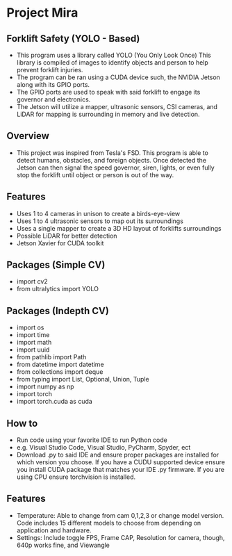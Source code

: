# Project Mira

## Forklift Safety (YOLO - Based)
- This program uses a library called YOLO (You Only Look Once) This library is compiled of images to identify objects and person to help prevent forklift injuries. 
- The program can be ran using a CUDA device such, the NVIDIA Jetson along with its GPIO ports. 
- The GPIO ports are used to speak with said forklift to engage its governor  and electronics. 
- The Jetson will utilize a mapper, ultrasonic sensors, CSI cameras, and LiDAR for mapping is surrounding in memory and live detection.
## Overview
- This project was inspired from Tesla's FSD. This program is able to detect humans, obstacles, and foreign objects. Once detected the Jetson can then signal the speed governor, siren, lights, or even fully stop the forklift until object or person is out of the way. 

## Features
- Uses 1 to 4 cameras in unison to create a birds-eye-view
- Uses 1 to 4 ultrasonic sensors to map out its surroundings
- Uses a single mapper to create a 3D HD layout of forklifts surroundings
- Possible LiDAR for better detection
- Jetson Xavier for CUDA toolkit

## Packages (Simple CV)
- import cv2
- from ultralytics import YOLO

## Packages (Indepth CV)
- import os
- import time
- import math
- import uuid
- from pathlib import Path
- from datetime import datetime
- from collections import deque
- from typing import List, Optional, Union, Tuple
- import numpy as np
- import torch
- import torch.cuda as cuda

## How to
- Run code using your favorite IDE to run Python code
- e.g. Visual Studio Code, Visual Studio, PyCharm, Spyder, ect
- Download .py to said IDE and ensure proper packages are installed for which version you choose. If you have a CUDU supported device ensure you install CUDA package that matches your IDE .py firmware. If you are using CPU ensure torchvision is installed.

## Features
- Temperature: Able to change from cam 0,1,2,3 or change model version. Code includes 15 different models to choose from depending on application and hardware.
- Settings: Include toggle FPS, Frame CAP, Resolution for camera, though, 640p works fine, and Viewangle 

